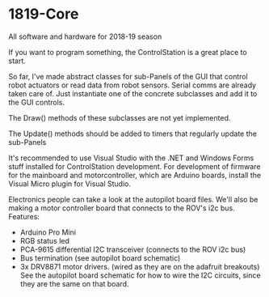 # 1819-Core
All software and hardware for 2018-19 season

If you want to program something, the ControlStation is a great place to start.

So far, I've made abstract classes for sub-Panels of the GUI that control robot actuators
or read data from robot sensors. Serial comms are already taken care of. Just instantiate
one of the concrete subclasses and add it to the GUI controls.

The Draw() methods of these subclasses are not yet implemented.

The Update() methods should be added to timers that regularly update the sub-Panels

It's recommended to use Visual Studio with the .NET and Windows Forms stuff installed for 
ControlStation development. For development of firmware for the mainboard and motorcontroller,
which are Arduino boards, install the Visual Micro plugin for Visual Studio.

Electronics people can take a look at the autopilot board files. We'll also be making a
motor controller board that connects to the ROV's i2c bus. Features:
- Arduino Pro Mini
- RGB status led
- PCA-9615 differential I2C transceiver (connects to the ROV i2c bus)
- Bus termination (see autopilot board schematic)
- 3x DRV8871 motor drivers. (wired as they are on the adafruit breakouts)
See the autopilot board schematic for how to wire the I2C circuits, since they
are the same on that board.